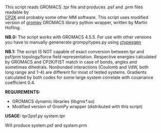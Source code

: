 This script reads GROMACS .tpr file and produces .psf and .prm files readable by  
[CP2K](http://cp2k.org/) and probably some other MM software. This script uses 
modified version of [grompy](https://github.com/GromPy/GromPy) GROMACS library 
python wrapper, written by Martin Hofling.

**NB.0:** The script works with GROMACS 4.5.5. For use with other versions you 
have to manually genenerate grompy/types.py using 
[ctypesgen](http://code.google.com/p/ctypesgen/)

**NB.1:** The script IS NOT capable of exact conversion between tpr and psf/prm 
topology/force field representation. Respective energies calculated by GROMACS 
and CP2K/FIST match in case of bonds, angles and sometimes dihedrals.  Nonbonded 
interactions (Coulomb and VdW, both long range and 1-4) are different for most 
of tested systems. Gradients calculated by both codes for some large system 
correlate with covariance coefficient 0.4.

**REQUIREMENTS:**
* GROMACS dynamic libraries (libgmx*.so)
* Modified version of GromPy wrapper (distributed  with this script)

**USAGE:** tpr2psf.py system.tpr

Will produce system.psf and system.prm
